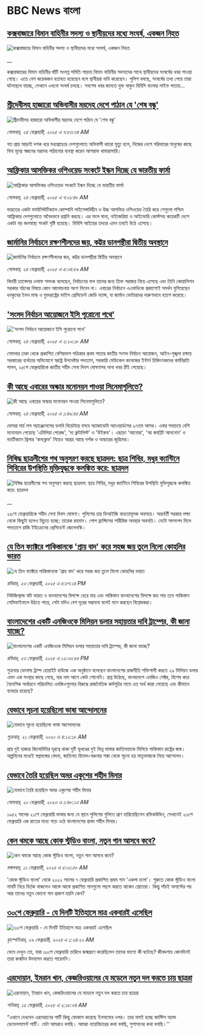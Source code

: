 # BBC News বাংলা## [কক্সবাজারে বিমান বাহিনীর সদস্য ও স্থানীয়দের মধ্যে সংঘর্ষ, একজন নিহত](https://www.bbc.co.uk/bengali/live/cy4v7rr1y33t?at_campaign=githubrss)![কক্সবাজারে বিমান বাহিনীর সদস্য ও স্থানীয়দের মধ্যে সংঘর্ষ, একজন নিহত](https://ichef.bbci.co.uk/ace/standard/240/cpsprodpb/c180/live/27994d80-f292-11ef-8c03-7dfdbeeb2526.jpg)__কক্সবাজারের বিমান বাহিনীর ঘাঁটি সংলগ্ন সমিতি পাড়ায় বিমান বাহিনীর সদস্যদের সাথে স্থানীয়দের সংঘর্ষের খবর পাওয়া গেছে। এতে বেশ কয়েকজন হতাহত হয়েছেন বলে স্থানীয়রা দাবি করেছেন। পুলিশ বলছে, সংঘর্ষের তথ্য পেয়ে তারা ঘটনাস্থলে যাচ্ছে, সেখানে এখনো সংঘর্ষ চলছে। সবশেষ খবর জানতে যুক্ত থাকুন বিবিসি বাংলার লাইভ পাতায়...## [শ্রীদেবীসহ হাজারো অভিবাসীর মরদেহ দেশে পাঠান যে 'শেষ বন্ধু'](https://www.bbc.com/bengali/articles/cde901wn013o?at_campaign=githubrss)![শ্রীদেবীসহ হাজারো অভিবাসীর মরদেহ দেশে পাঠান যে 'শেষ বন্ধু'](https://ichef.bbci.co.uk/ace/standard/240/cpsprodpb/75a5/live/38d3dc90-eed8-11ef-b7c5-c772dd3549de.jpg)_সোমবার, ২৪ ফেব্রুয়ারী, ২০২৫ এ ৭:৫৩:৩৪ AM_গত প্রায় আড়াই দশক ধরে মধ্যপ্রাচ্যের দেশগুলোতে অভিবাসী কারো মৃত্যু হলে, নিজের দেশে পরিবারের মানুষের কাছে বিনা মূল্যে স্বজনের মরদেহ পাঠানোর ব্যবস্থা করেন আশরাফ থামারাসারি।## [আফ্রিকার আসক্তিকর ওপিওয়েড সংকটে ইন্ধন দিচ্ছে যে ভারতীয় ফার্মা ](https://www.bbc.com/bengali/articles/c70wzgr4ykro?at_campaign=githubrss)![আফ্রিকার আসক্তিকর ওপিওয়েড সংকটে ইন্ধন দিচ্ছে যে ভারতীয় ফার্মা ](https://ichef.bbci.co.uk/ace/standard/240/cpsprodpb/c7fa/live/cd0477d0-f040-11ef-a319-fb4e7360c4ec.jpg)_সোমবার, ২৪ ফেব্রুয়ারী, ২০২৫ এ ৭:০১:৪৮ AM_ভারতের একটা ফার্মাসিউটিক্যাল কোম্পানি লাইসেন্সবিহীন ও উচ্চ আসক্তির ওপিওয়েড তৈরি করে সেগুলো পশ্চিম আফ্রিকার দেশগুলোতে অবৈধভবে রপ্তানি করছে। এর ফলে ঘানা, নাইজেরিয়া ও আইভোরি কোস্টসহ কয়েকটি দেশে একটা বড় জনস্বাস্থ্য সংকট সৃষ্টি হয়েছে। বিবিসি আইয়ের তদন্তে এমন তথ্যই উঠে এসেছে।## [জার্মানির নির্বাচনে রক্ষণশীলদের জয়, কট্টর ডানপন্থীরা দ্বিতীয় অবস্থানে](https://www.bbc.com/bengali/articles/c1w0q8j884do?at_campaign=githubrss)![জার্মানির নির্বাচনে রক্ষণশীলদের জয়, কট্টর ডানপন্থীরা দ্বিতীয় অবস্থানে](https://ichef.bbci.co.uk/ace/standard/240/cpsprodpb/3c1b/live/68737000-f261-11ef-896e-d7e7fb1719a4.jpg)_সোমবার, ২৪ ফেব্রুয়ারী, ২০২৫ এ ৫:০৪:৫৬ AM_বিদায়ী চ্যান্সেলর ওলাফ শলৎজ বলেছেন, নির্বাচনের ফল তাদের জন্য তিক্ত পরাজয় নিয়ে এসেছে এবং তিনি কোয়ালিশন সরকার গঠনের বিষয়ে কোন আলোচনায় অংশ নিবেন না। এবারের নির্বাচনে এএফডিকে প্রকাশ্যেই সমর্থন যুগিয়েছেন ধনকুবের ইলন মাস্ক ও যুক্তরাষ্ট্রের ভাইস প্রেসিডেন্ট জেডি ভ্যান্স, যা জার্মান ভোটারদের দারুণভাবে হতাশ করেছে।## ['সংসদ নির্বাচন আয়োজনে ইসি পুরোনো পথে'](https://www.bbc.com/bengali/articles/c4gmpreddgro?at_campaign=githubrss)!['সংসদ নির্বাচন আয়োজনে ইসি পুরোনো পথে'](https://ichef.bbci.co.uk/ace/standard/240/cpsprodpb/5f91/live/a9d58ec0-f252-11ef-a9e4-6992ffeb2402.jpg)_সোমবার, ২৪ ফেব্রুয়ারী, ২০২৫ এ ২:২০:১৮ AM_সোমবার ঢাকা থেকে প্রকাশিত বেশিরভাগ পত্রিকার প্রথম পাতায় জাতীয় সংসদ নির্বাচন আয়োজন, আইন-শৃঙ্খলা রক্ষায় সরকারের ব্যর্থতার অভিযোগে স্বরাষ্ট্র উপদেষ্টার পদত্যাগ, সরকারি মেডিকেল কলেজের ইন্টার্ন চিকিৎসকদের কর্মবিরতি পালন, ২৫শে ফেব্রুয়ারিকে জাতীয় শহীদ সেনা দিবস ঘোষণাসহ নানা খবর ঠাঁই পেয়েছে।## [কী আছে এবারের অস্কার মনোনয়ন পাওয়া সিনেমাগুলিতে?](https://www.bbc.com/bengali/articles/cq6yrgr3d5do?at_campaign=githubrss)![কী আছে এবারের অস্কার মনোনয়ন পাওয়া সিনেমাগুলিতে?](https://ichef.bbci.co.uk/ace/standard/240/cpsprodpb/b014/live/2b622de0-f1f9-11ef-896e-d7e7fb1719a4.jpg)_সোমবার, ২৪ ফেব্রুয়ারী, ২০২৫ এ ১:৪৯:৪৫ AM_দোসরা মার্চ লস অ্যাঞ্জেলেসের ডলবি থিয়েটারে বসবে অ্যাকাডেমি অ্যাওয়ার্ডসের ৯৭তম আসর।  এবার সবচেয়ে বেশি মনোনয়ন পেয়েছে 'এমিলিয়া পেরেজ', 'দ্য ব্রুটালিস্ট' ও 'উইকড'। এছাড়া  'আনোরা', 'আ কমপ্লিট আননোন' ও ভ্যাটিক্যান থ্রিলার 'কনক্লেভ' নিয়েও আগ্রহ আছে দর্শক ও অস্কারের জুরিদের।## [নিষিদ্ধ ছাত্রলীগের পথ অনুসরণ করছে ছাত্রদল: ছাত্র শিবির, মধুর ক্যান্টিনে শিবিরের উপস্থিতি মুক্তিযুদ্ধকে কলঙ্কিত করে: ছাত্রদল](https://www.bbc.co.uk/bengali/live/ceqjx85z44xt?at_campaign=githubrss)![নিষিদ্ধ ছাত্রলীগের পথ অনুসরণ করছে ছাত্রদল: ছাত্র শিবির, মধুর ক্যান্টিনে শিবিরের উপস্থিতি মুক্তিযুদ্ধকে কলঙ্কিত করে: ছাত্রদল](https://ichef.bbci.co.uk/ace/standard/240/cpsprodpb/68de/live/ae0a9210-f1f3-11ef-8c03-7dfdbeeb2526.jpg)__২৫শে ফেব্রুয়ারিকে শহীদ সেনা দিবস ঘোষণা। পুলিশের চার ডিআইজি বাধ্যতামূলক অবসরে। অন্তর্বর্তী সরকার লক্ষ্য থেকে কিছুটা হলেও বিচ্যুত হচ্ছে: তারেক রহমান। পোপ ফ্রান্সিসের শারীরিক অবস্থার অবনতি। নেটো সদস্যপদ দিলে পদত্যাগে রাজি ইউক্রেনের প্রেসিডেন্ট জেলেনস্কি।## [যে তিন ফ্যাক্টরে পাকিস্তানকে 'প্রায় বাদ' করে সহজ জয় তুলে নিলো কোহলির ভারত](https://www.bbc.com/bengali/articles/cg70rr29k2eo?at_campaign=githubrss)![যে তিন ফ্যাক্টরে পাকিস্তানকে 'প্রায় বাদ' করে সহজ জয় তুলে নিলো কোহলির ভারত](https://ichef.bbci.co.uk/ace/standard/240/cpsprodpb/38af/live/32dfb4c0-f203-11ef-9ca4-2169134088d8.jpg)_রবিবার, ২৩ ফেব্রুয়ারী, ২০২৫ এ ৫:৫৭:১৪ PM_নিউজিল্যান্ড যদি ভারত ও বাংলাদেশের বিপক্ষে হেরে যায় এবং পাকিস্তান বাংলাদেশের বিপক্ষে জয় পায় তবে পাকিস্তান সেমিফাইনালে উঠতে পারে, সেটা যদিও বেশ দূরের সম্ভাবনা বলেই মনে করছেন বিশ্লেষকরা।## [বাংলাদেশের একটি এনজিওকে মিলিয়ন ডলার সহায়তার দাবি ট্রাম্পের, কী জানা যাচ্ছে?](https://www.bbc.com/bengali/articles/c4gmzg8433yo?at_campaign=githubrss)![বাংলাদেশের একটি এনজিওকে মিলিয়ন ডলার সহায়তার দাবি ট্রাম্পের, কী জানা যাচ্ছে?](https://ichef.bbci.co.uk/ace/standard/240/cpsprodpb/44a5/live/90876300-f1d3-11ef-8c03-7dfdbeeb2526.jpg)_রবিবার, ২৩ ফেব্রুয়ারী, ২০২৫ এ ১২:৩০:৫৫ PM_শুক্রবার ডোনাল্ড ট্রাম্প হোয়াইট হাউজে এক অনুষ্ঠানে বলেছেন বাংলাদেশের রাজনীতি শক্তিশালী করতে ২৯ মিলিয়ন ডলার এমন এক সংস্থার কাছে গেছে, যার নাম আগে কেউ শোনেনি। প্রশ্ন উঠেছে, বাংলাদেশে এনজিও সেক্টর, বিশেষ করে বৈদেশিক অর্থায়নে পরিচালিত এনজিওগুলোর বিরুদ্ধে রাজনৈতিক কর্মসূচির নামে এত অর্থ কারা পেয়েছে এবং কীভাবে ব্যবহার হয়েছে?## [যেভাবে সূচনা হয়েছিলো ভাষা আন্দোলনের](https://www.bbc.com/bengali/news-51550921?at_campaign=githubrss)![যেভাবে সূচনা হয়েছিলো ভাষা আন্দোলনের](https://ichef.bbci.co.uk/ace/standard/240/cpsprodpb/4BB8/production/_110948391_gettyimages-922436162.jpg)_শুক্রবার, ২১ ফেব্রুয়ারী, ২০২০ এ ৪:১২:১৮ AM_প্রায় দুই হাজার কিলোমিটার দূরত্বে থাকা দুটি ভূখণ্ডের দুই ভিন্ন ভাষার জাতিসত্তাকে মিলিয়ে পাকিস্তান রাষ্ট্রের জন্ম। অল্পদিনের মধ্যেই স্বপ্নভঙ্গের বেদনা, জাতিগত বিভেদ-বঞ্চনার শঙ্কা থেকে সূচনা হয় মাতৃভাষাকে নিয়ে আন্দোলন।## [যেভাবে তৈরি হয়েছিল অমর একুশের শহীদ মিনার](https://www.bbc.com/bengali/news-55642678?at_campaign=githubrss)![যেভাবে তৈরি হয়েছিল অমর একুশের শহীদ মিনার](https://ichef.bbci.co.uk/ace/standard/240/cpsprodpb/73B2/production/_128681692_gettyimages-170501556.jpg)_সোমবার, ২০ ফেব্রুয়ারী, ২০২৩ এ ১:৪৮:১৩ AM_১৯৫২ সালের ২১শে ফেব্রুয়ারি ভাষার জন্য যে স্থানে পুলিশের গুলিতে প্রাণ হারিয়েছিলেন রফিকউদ্দিন, সেখানেই ২৩শে ফেব্রুয়ারি এক রাতের মধ্যে গড়ে ওঠে বাংলাদেশের প্রথম শহীদ মিনার।## [কেন থমকে আছে কোক স্টুডিও বাংলা, নতুন গান আসবে কবে?](https://www.bbc.com/bengali/articles/c93q6en9dw3o?at_campaign=githubrss)![কেন থমকে আছে কোক স্টুডিও বাংলা, নতুন গান আসবে কবে?](https://ichef.bbci.co.uk/ace/standard/240/cpsprodpb/7e5d/live/1b55c080-e54a-11ef-ac06-c704ef511fd5.jpg)_মঙ্গলবার, ১১ ফেব্রুয়ারী, ২০২৫ এ ৫:০১:৫৮ AM_'কোক স্টুডিও বাংলা' থেকে ২০২২ সালের ৭ ফেব্রুয়ারি প্রকাশিত প্রথম গান 'একলা চলো'। শুরুতে কোক স্টুডিও বাংলা নামটি নিয়ে বির্তক থাকলেও আস্তে আস্তে প্রকাশিত গানগুলো পছন্দ করতে থাকেন শ্রোতারা। কিন্তু পাঁচই অগাস্টের পর আর তাদের নতুন কোনো গান প্রকাশ হয়নি কেন?## [৩০শে ফেব্রুয়ারি - যে দিনটি ইতিহাসে মাত্র একবারই এসেছিল](https://www.bbc.com/bengali/articles/cz4d70ql8pgo?at_campaign=githubrss)![৩০শে ফেব্রুয়ারি - যে দিনটি ইতিহাসে মাত্র একবারই এসেছিল](https://ichef.bbci.co.uk/ace/standard/240/cpsprodpb/3925/live/5c43f020-d62e-11ee-8f28-259790e80bba.jpg)_বৃহস্পতিবার, ২৯ ফেব্রুয়ারী, ২০২৪ এ ১:২৪:২২ AM_ভেবে দেখুন তো, যারা ৩০শে ফেব্রুয়ারি তারিখে জন্মগ্রহণ করেছিলেন তাদের ভাগ্যে কী ঘটেছে? জীবদ্দশায় কোনদিনই তারা জন্মদিন উদযাপন করতে পারেননি।## [এরদোয়ান, ইমরান খান, কেজরিওয়ালের যে মডেলে নতুন দল করতে চায় ছাত্ররা ](https://www.bbc.com/bengali/articles/c8xqz4l08vlo?at_campaign=githubrss)![এরদোয়ান, ইমরান খান, কেজরিওয়ালের যে মডেলে নতুন দল করতে চায় ছাত্ররা ](https://ichef.bbci.co.uk/ace/standard/240/cpsprodpb/10dc/live/f5609a90-ead4-11ef-bd1b-d536627785f2.jpg)_শনিবার, ১৫ ফেব্রুয়ারী, ২০২৫ এ ২:১৮:৩৪ AM_“এখানে দেখবেন এরদেয়ানের পার্টি কিন্তু ফোকাস করেছে ইনসাফের ওপর। তার নামই হচ্ছে জাস্টিস অ্যান্ড ডেভেলপমেন্ট পার্টি। যেটা আমরাও বলছি। আমরা ন্যায়বিচারের কথা বলছি, সুশাসনের কথা বলছি।''